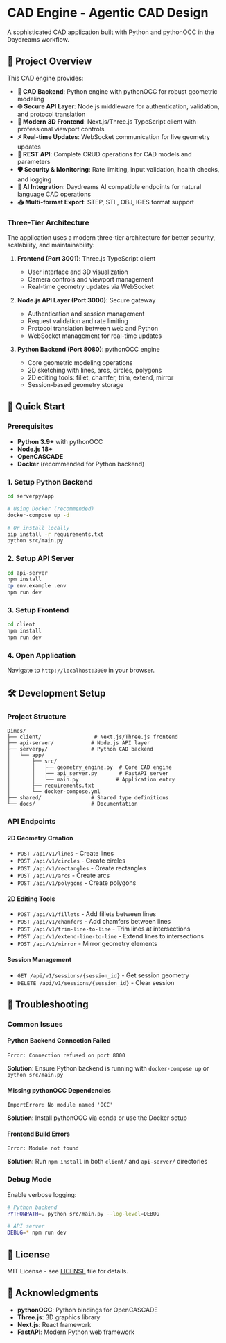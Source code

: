 # CAD Engine - Agentic CAD Design

A sophisticated CAD application built with Python and pythonOCC in the Daydreams workflow.

## 🎯 Project Overview

This CAD engine provides:

- **🔧 CAD Backend**: Python engine with pythonOCC for robust geometric modeling
- **🌐 Secure API Layer**: Node.js middleware for authentication, validation, and protocol translation
- **🎨 Modern 3D Frontend**: Next.js/Three.js TypeScript client with professional viewport controls  
- **⚡ Real-time Updates**: WebSocket communication for live geometry updates
- **🔗 REST API**: Complete CRUD operations for CAD models and parameters
- **🛡️ Security & Monitoring**: Rate limiting, input validation, health checks, and logging
- **🤖 AI Integration**: Daydreams AI compatible endpoints for natural language CAD operations
- **📤 Multi-format Export**: STEP, STL, OBJ, IGES format support

### Three-Tier Architecture

The application uses a modern three-tier architecture for better security, scalability, and maintainability:

1. **Frontend (Port 3001)**: Three.js TypeScript client
   - User interface and 3D visualization
   - Camera controls and viewport management
   - Real-time geometry updates via WebSocket

2. **Node.js API Layer (Port 3000)**: Secure gateway
   - Authentication and session management
   - Request validation and rate limiting
   - Protocol translation between web and Python
   - WebSocket management for real-time updates

3. **Python Backend (Port 8080)**: pythonOCC engine
   - Core geometric modeling operations
   - 2D sketching with lines, arcs, circles, polygons
   - 2D editing tools: fillet, chamfer, trim, extend, mirror
   - Session-based geometry storage

## 🚀 Quick Start

### Prerequisites

- **Python 3.9+** with pythonOCC
- **Node.js 18+**
- **OpenCASCADE**
- **Docker** (recommended for Python backend)

### 1. Setup Python Backend

```bash
cd serverpy/app

# Using Docker (recommended)
docker-compose up -d

# Or install locally
pip install -r requirements.txt
python src/main.py
```

### 2. Setup API Server

```bash
cd api-server
npm install
cp env.example .env
npm run dev
```

### 3. Setup Frontend

```bash
cd client
npm install
npm run dev
```

### 4. Open Application

Navigate to `http://localhost:3000` in your browser.

## 🛠️ Development Setup

### Project Structure

```
Dimes/
├── client/                 # Next.js/Three.js frontend
├── api-server/            # Node.js API layer
├── serverpy/              # Python CAD backend
│   └── app/
│       ├── src/
│       │   ├── geometry_engine.py  # Core CAD engine
│       │   ├── api_server.py       # FastAPI server
│       │   └── main.py            # Application entry
│       ├── requirements.txt
│       └── docker-compose.yml
├── shared/                # Shared type definitions
└── docs/                  # Documentation
```

### API Endpoints

#### 2D Geometry Creation
- `POST /api/v1/lines` - Create lines
- `POST /api/v1/circles` - Create circles  
- `POST /api/v1/rectangles` - Create rectangles
- `POST /api/v1/arcs` - Create arcs
- `POST /api/v1/polygons` - Create polygons

#### 2D Editing Tools
- `POST /api/v1/fillets` - Add fillets between lines
- `POST /api/v1/chamfers` - Add chamfers between lines
- `POST /api/v1/trim-line-to-line` - Trim lines at intersections
- `POST /api/v1/extend-line-to-line` - Extend lines to intersections
- `POST /api/v1/mirror` - Mirror geometry elements

#### Session Management
- `GET /api/v1/sessions/{session_id}` - Get session geometry
- `DELETE /api/v1/sessions/{session_id}` - Clear session

## 🐛 Troubleshooting

### Common Issues

#### Python Backend Connection Failed
```
Error: Connection refused on port 8000
```
**Solution**: Ensure Python backend is running with `docker-compose up` or `python src/main.py`

#### Missing pythonOCC Dependencies
```
ImportError: No module named 'OCC'
```
**Solution**: Install pythonOCC via conda or use the Docker setup

#### Frontend Build Errors
```
Error: Module not found
```
**Solution**: Run `npm install` in both `client/` and `api-server/` directories

### Debug Mode

Enable verbose logging:
```bash
# Python backend
PYTHONPATH=. python src/main.py --log-level=DEBUG

# API server
DEBUG=* npm run dev
```

## 📄 License

MIT License - see [LICENSE](LICENSE) file for details.

## 🙏 Acknowledgments

- **pythonOCC**: Python bindings for OpenCASCADE
- **Three.js**: 3D graphics library
- **Next.js**: React framework
- **FastAPI**: Modern Python web framework